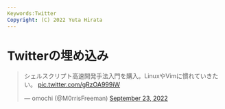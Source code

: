 ```yaml
---
Keywords:Twitter
Copyright: (C) 2022 Yuta Hirata
---
```


# Twitterの埋め込み

<blockquote class="twitter-tweet"><p lang="ja" dir="ltr">シェルスクリプト高速開発手法入門を購入。LinuxやVimに慣れていきたい。 <a href="https://t.co/gRzOA999iW">pic.twitter.com/gRzOA999iW</a></p>&mdash; omochi (@M0rrisFreeman) <a href="https://twitter.com/M0rrisFreeman/status/1573232770629136384?ref_src=twsrc%5Etfw">September 23, 2022</a></blockquote> <script async src="https://platform.twitter.com/widgets.js" charset="utf-8"></script>
